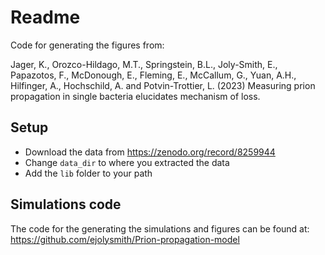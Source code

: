 # Readme

Code for generating the figures from:

Jager, K., Orozco-Hildago, M.T., Springstein, B.L., Joly-Smith, E., Papazotos, F., McDonough, E., Fleming, E., McCallum,
G., Yuan, A.H., Hilfinger, A., Hochschild, A. and Potvin-Trottier, L. (2023) Measuring prion propagation in single
bacteria elucidates mechanism of loss.

## Setup

- Download the data from https://zenodo.org/record/8259944
- Change `data_dir` to where you extracted the data
- Add the `lib` folder to your path

## Simulations code

The code for the generating the simulations and figures can be found at: 
https://github.com/ejolysmith/Prion-propagation-model